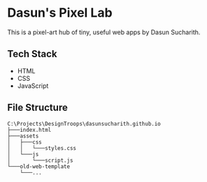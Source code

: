 # Dasun's Pixel Lab

This is a pixel-art hub of tiny, useful web apps by Dasun Sucharith.

## Tech Stack

- HTML
- CSS
- JavaScript

## File Structure

```
C:\Projects\DesignTroops\dasunsucharith.github.io
├───index.html
├───assets
│   ├───css
│   │   └───styles.css
│   └───js
│       └───script.js
└───old-web-template
    └───...
```

